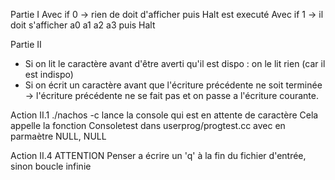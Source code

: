 Partie I
Avec if 0 -> rien de doit d'afficher puis Halt est executé
Avec if 1 -> il doit s'afficher a0 a1 a2 a3 puis Halt

Partie II
* Si on lit le caractère avant d'être averti qu'il est dispo : on le lit rien (car il est indispo)
* Si on écrit un caractère avant que l'écriture précédente ne soit terminée -> l'écriture précédente ne se fait pas et on passe a l'écriture courante.

Action II.1
./nachos -c lance la console qui est en attente de caractère
Cela appelle la fonction Consoletest dans userprog/progtest.cc avec en parmaètre NULL, NULL

Action II.4
ATTENTION Penser a écrire un 'q' à la fin du fichier d'entrée, sinon boucle infinie
